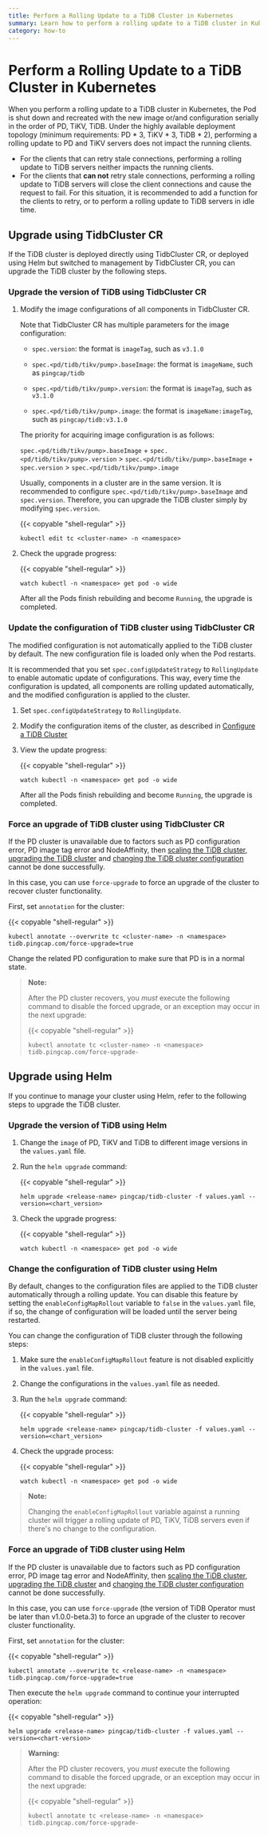 ```yaml
---
title: Perform a Rolling Update to a TiDB Cluster in Kubernetes
summary: Learn how to perform a rolling update to a TiDB cluster in Kubernetes.
category: how-to
---
```


# Perform a Rolling Update to a TiDB Cluster in Kubernetes

When you perform a rolling update to a TiDB cluster in Kubernetes, the Pod is shut down and recreated with the new image or/and configuration serially in the order of PD, TiKV, TiDB. Under the highly available deployment topology (minimum requirements: PD \* 3, TiKV \* 3, TiDB \* 2), performing a rolling update to PD and TiKV servers does not impact the running clients.

+ For the clients that can retry stale connections, performing a rolling update to TiDB servers neither impacts the running clients.
+ For the clients that **can not** retry stale connections, performing a rolling update to TiDB servers will close the client connections and cause the request to fail. For this situation, it is recommended to add a function for the clients to retry, or to perform a rolling update to TiDB servers in idle time.

## Upgrade using TidbCluster CR

If the TiDB cluster is deployed directly using TidbCluster CR, or deployed using Helm but switched to management by TidbCluster CR, you can upgrade the TiDB cluster by the following steps.

### Upgrade the version of TiDB using TidbCluster CR

1. Modify the image configurations of all components in TidbCluster CR.

    Note that TidbCluster CR has multiple parameters for the image configuration:

    - `spec.version`: the format is `imageTag`, such as `v3.1.0`

    - `spec.<pd/tidb/tikv/pump>.baseImage`: the format is `imageName`, such as `pingcap/tidb`

    - `spec.<pd/tidb/tikv/pump>.version`: the format is `imageTag`, such as `v3.1.0`

    - `spec.<pd/tidb/tikv/pump>.image`: the format is `imageName:imageTag`, such as `pingcap/tidb:v3.1.0`

    The priority for acquiring image configuration is as follows:

    `spec.<pd/tidb/tikv/pump>.baseImage` + `spec.<pd/tidb/tikv/pump>.version` > `spec.<pd/tidb/tikv/pump>.baseImage` + `spec.version` > `spec.<pd/tidb/tikv/pump>.image`

    Usually, components in a cluster are in the same version. It is recommended to configure `spec.<pd/tidb/tikv/pump>.baseImage` and `spec.version`. Therefore, you can upgrade the TiDB cluster simply by modifying `spec.version`.

    {{< copyable "shell-regular" >}}

    ```shell
    kubectl edit tc <cluster-name> -n <namespace>
    ```

2. Check the upgrade progress:

    {{< copyable "shell-regular" >}}

    ```shell
    watch kubectl -n <namespace> get pod -o wide
    ```

    After all the Pods finish rebuilding and become `Running`, the upgrade is completed.

### Update the configuration of TiDB cluster using TidbCluster CR

The modified configuration is not automatically applied to the TiDB cluster by default. The new configuration file is loaded only when the Pod restarts.

It is recommended that you set `spec.configUpdateStrategy` to `RollingUpdate` to enable automatic update of configurations. This way, every time the configuration is updated, all components are rolling updated automatically, and the modified configuration is applied to the cluster.

1. Set `spec.configUpdateStrategy` to `RollingUpdate`.

2. Modify the configuration items of the cluster, as described in [Configure a TiDB Cluster](configure-cluster-using-tidbcluster.md)

3. View the update progress:

    {{< copyable "shell-regular" >}}

    ```shell
    watch kubectl -n <namespace> get pod -o wide
    ```

    After all the Pods finish rebuilding and become `Running`, the upgrade is completed.

### Force an upgrade of TiDB cluster using TidbCluster CR

If the PD cluster is unavailable due to factors such as PD configuration error, PD image tag error and NodeAffinity, then [scaling the TiDB cluster](scale-a-tidb-cluster.md), [upgrading the TiDB cluster](#upgrade-the-version-of-tidb-cluster) and [changing the TiDB cluster configuration](#change-the-configuration-of-tidb-cluster) cannot be done successfully.

In this case, you can use `force-upgrade` to force an upgrade of the cluster to recover cluster functionality.

First, set `annotation` for the cluster:

{{< copyable "shell-regular" >}}

```shell
kubectl annotate --overwrite tc <cluster-name> -n <namespace> tidb.pingcap.com/force-upgrade=true
```

Change the related PD configuration to make sure that PD is in a normal state.

> **Note:**
>
> After the PD cluster recovers, you *must* execute the following command to disable the forced upgrade, or an exception may occur in the next upgrade:
>
> {{< copyable "shell-regular" >}}
>
> ```shell
> kubectl annotate tc <cluster-name> -n <namespace> tidb.pingcap.com/force-upgrade-
> ```

## Upgrade using Helm

If you continue to manage your cluster using Helm, refer to the following steps to upgrade the TiDB cluster.

### Upgrade the version of TiDB using Helm

1. Change the `image` of PD, TiKV and TiDB to different image versions in the `values.yaml` file.

2. Run the `helm upgrade` command:

    {{< copyable "shell-regular" >}}

    ```shell
    helm upgrade <release-name> pingcap/tidb-cluster -f values.yaml --version=<chart_version>
    ```

3. Check the upgrade progress:

    {{< copyable "shell-regular" >}}

    ```shell
    watch kubectl -n <namespace> get pod -o wide
    ```

### Change the configuration of TiDB cluster using Helm

By default, changes to the configuration files are applied to the TiDB cluster automatically through a rolling update. You can disable this feature by setting the `enableConfigMapRollout` variable to `false` in the `values.yaml` file, if so, the change of configuration will be loaded until the server being restarted.

You can change the configuration of TiDB cluster through the following steps:

1. Make sure the `enableConfigMapRollout` feature is not disabled explicitly in the `values.yaml` file.
2. Change the configurations in the `values.yaml` file as needed.
3. Run the `helm upgrade` command:

    {{< copyable "shell-regular" >}}

    ```shell
    helm upgrade <release-name> pingcap/tidb-cluster -f values.yaml --version=<chart_version>
    ```

4. Check the upgrade process:

    {{< copyable "shell-regular" >}}

    ```shell
    watch kubectl -n <namespace> get pod -o wide
    ```

> **Note:**
>
> Changing the `enableConfigMapRollout` variable against a running cluster will trigger a rolling update of PD, TiKV, TiDB servers even if there's no change to the configuration.

### Force an upgrade of TiDB cluster using Helm

If the PD cluster is unavailable due to factors such as PD configuration error, PD image tag error and NodeAffinity, then [scaling the TiDB cluster](scale-a-tidb-cluster.md), [upgrading the TiDB cluster](#upgrade-the-version-of-tidb-cluster) and [changing the TiDB cluster configuration](#change-the-configuration-of-tidb-cluster) cannot be done successfully.

In this case, you can use `force-upgrade` (the version of TiDB Operator must be later than v1.0.0-beta.3) to force an upgrade of the cluster to recover cluster functionality.

First, set `annotation` for the cluster:

{{< copyable "shell-regular" >}}

```shell
kubectl annotate --overwrite tc <release-name> -n <namespace> tidb.pingcap.com/force-upgrade=true
```

Then execute the `helm upgrade` command to continue your interrupted operation:

{{< copyable "shell-regular" >}}

```shell
helm upgrade <release-name> pingcap/tidb-cluster -f values.yaml --version=<chart-version>
```

> **Warning:**
>
> After the PD cluster recovers, you *must* execute the following command to disable the forced upgrade, or an exception may occur in the next upgrade:
>
> {{< copyable "shell-regular" >}}
>
> ```shell
> kubectl annotate tc <release-name> -n <namespace> tidb.pingcap.com/force-upgrade-
> ```
